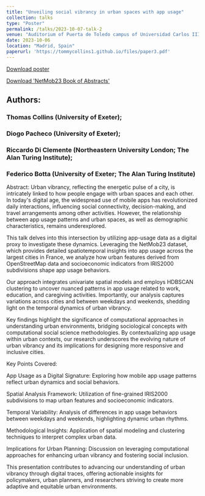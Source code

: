 ```yaml
---
title: "Unveiling social vibrancy in urban spaces with app usage"
collection: talks
type: "Poster"
permalink: /talks/2023-10-07-talk-2
venue: "Auditorium of Puerta de Toledo campus of Universidad Carlos III de Madrid"
date: 2023-10-06
location: "Madrid, Spain"
paperurl: 'https://tommycollins1.github.io/files/paper3.pdf'
---
```


[Download poster]('https://tommycollins1.github.io/files/paper3.pdf')

[Download 'NetMob23 Book of Abstracts'](https://netmob.org/www23/book_of_abstract/book_of_abstract.pdf)



## Authors:
### Thomas Collins (University of Exeter);
### Diogo Pacheco (University of Exeter);
### Riccardo Di Clemente (Northeastern University London; The Alan Turing Institute);
### Federico Botta (University of Exeter; The Alan Turing Institute)

Abstract:
Urban vibrancy, reflecting the energetic pulse of a city, is intricately linked to how people engage with urban spaces and each other. In today's digital age, the widespread use of mobile apps has revolutionized daily interactions, influencing social connectivity, decision-making, and travel arrangements among other activities. However, the relationship between app usage patterns and urban spaces, as well as demographic characteristics, remains underexplored.

This talk delves into this intersection by utilizing app-usage data as a digital proxy to investigate these dynamics. Leveraging the NetMob23 dataset, which provides detailed spatiotemporal insights into app usage across the largest cities in France, we analyze how urban features derived from OpenStreetMap data and socioeconomic indicators from IRIS2000 subdivisions shape app usage behaviors.

Our approach integrates univariate spatial models and employs HDBSCAN clustering to uncover nuanced patterns in app usage related to work, education, and caregiving activities. Importantly, our analysis captures variations across cities and between weekdays and weekends, shedding light on the temporal dynamics of urban vibrancy.

Key findings highlight the significance of computational approaches in understanding urban environments, bridging sociological concepts with computational social science methodologies. By contextualizing app usage within urban contexts, our research underscores the evolving nature of urban vibrancy and its implications for designing more responsive and inclusive cities.

Key Points Covered:

App Usage as a Digital Signature: Exploring how mobile app usage patterns reflect urban dynamics and social behaviors.

Spatial Analysis Framework: Utilization of fine-grained IRIS2000 subdivisions to map urban features and socioeconomic indicators.

Temporal Variability: Analysis of differences in app usage behaviors between weekdays and weekends, highlighting dynamic urban rhythms.

Methodological Insights: Application of spatial modeling and clustering techniques to interpret complex urban data.

Implications for Urban Planning: Discussion on leveraging computational approaches for enhancing urban vibrancy and fostering social inclusion.

This presentation contributes to advancing our understanding of urban vibrancy through digital traces, offering actionable insights for policymakers, urban planners, and researchers striving to create more adaptive and equitable urban environments.
